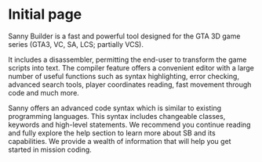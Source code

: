 # Initial page

Sanny Builder is a fast and powerful tool designed for the GTA 3D game series \(GTA3, VC, SA, LCS; partially VCS\).

It includes a disassembler, permitting the end-user to transform the game scripts into text. The compiler feature offers a convenient editor with a large number of useful functions such as syntax highlighting, error checking, advanced search tools, player coordinates reading, fast movement through code and much more.

Sanny offers an advanced code syntax which is similar to existing programming languages. This syntax includes changeable classes, keywords and high-level statements. We recommend you continue reading and fully explore the help section to learn more about SB and its capabilities. We provide a wealth of information that will help you get started in mission coding.

